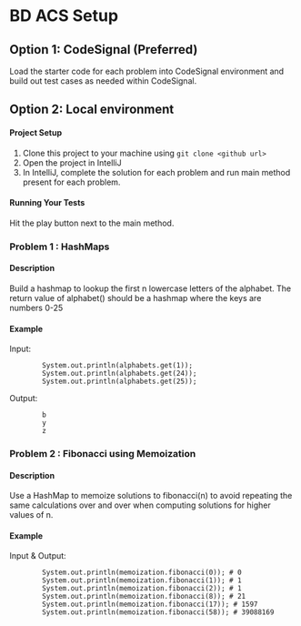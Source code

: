 # BD ACS Setup

## Option 1: CodeSignal (Preferred)
Load the starter code for each problem into CodeSignal environment and build out test cases as needed within CodeSignal.

## Option 2: Local environment

#### Project Setup

1. Clone this project to your machine using `git clone <github url>`
2. Open the project in IntelliJ
3. In IntelliJ, complete the solution for each problem and run main method present for each problem.
#### Running Your Tests

Hit the play button next to the main method.

### Problem 1 : HashMaps

#### Description

Build a hashmap to lookup the first n lowercase letters of the alphabet. The return value of alphabet() should be a hashmap where the keys are numbers 0-25

#### Example

Input:

```
        System.out.println(alphabets.get(1));
        System.out.println(alphabets.get(24));
        System.out.println(alphabets.get(25));
```

Output:

```
        b
        y
        z
```


### Problem 2 : Fibonacci using Memoization

#### Description

Use a HashMap to memoize solutions to fibonacci(n) to avoid repeating the same calculations over and over when computing solutions for higher values of n.

#### Example

Input & Output:

```
        System.out.println(memoization.fibonacci(0)); # 0
        System.out.println(memoization.fibonacci(1)); # 1
        System.out.println(memoization.fibonacci(2)); # 1
        System.out.println(memoization.fibonacci(8)); # 21
        System.out.println(memoization.fibonacci(17)); # 1597
        System.out.println(memoization.fibonacci(58)); # 39088169
```
